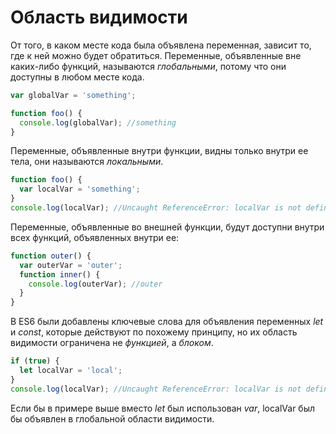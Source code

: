 # Область видимости
От того, в каком месте кода была объявлена переменная, зависит то, где к ней можно будет обратиться. Переменные, объявленные вне каких-либо функций, называются *глобальными*, потому что они доступны в любом месте кода.
```javascript
var globalVar = 'something';

function foo() {
  console.log(globalVar); //something
}
```

Переменные, объявленные внутри функции, видны только внутри ее тела, они называются *локальными*.
```javascript
function foo() {
  var localVar = 'something';
}
console.log(localVar); //Uncaught ReferenceError: localVar is not defined
```

Переменные, объявленные во внешней функции, будут доступни внутри всех функций, объявленных внутри ее:
```javascript
function outer() {
  var outerVar = 'outer';
  function inner() {
    console.log(outerVar); //outer
  }
}
```

В ES6 были добавлены ключевые слова для объявления переменных *let* и *const*, которые действуют по похожему принципу, но их область видимости ограничена не *функцией*, а *блоком*.
```javascript
if (true) {
  let localVar = 'local';
}
console.log(localVar); //Uncaught ReferenceError: localVar is not defined
```
Если бы в примере выше вместо *let* был использован *var*, localVar был бы объявлен в глобальной области видимости.